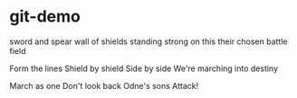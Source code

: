 # git-demo
sword and spear
wall of shields
standing strong
on this their chosen battle field

Form the lines
Shield by shield
Side by side
We're marching into destiny

March as one
Don't look back
Odne's sons
Attack!